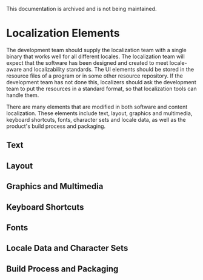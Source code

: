 This documentation is archived and is not being maintained.

# Localization Elements

The development team should supply the localization team with a single binary that works well for all different locales. The localization team will expect that the software has been designed and created to meet locale-aware and localizability standards. The UI elements should be stored in the resource files of a program or in some other resource repository. If the development team has not done this, localizers should ask the development team to put the resources in a standard format, so that localization tools can handle them.

There are many elements that are modified in both software and content localization. These elements include text, layout, graphics and multimedia, keyboard shortcuts, fonts, character sets and locale data, as well as the product's build process and packaging.

[](https://msdn.microsoft.com/en-us/library/mt662344)
## Text

[](https://msdn.microsoft.com/en-us/library/mt662345)
## Layout

[](https://msdn.microsoft.com/en-us/library/mt662346)
## Graphics and Multimedia

[](https://msdn.microsoft.com/en-us/library/mt662347)
## Keyboard Shortcuts

[](https://msdn.microsoft.com/en-us/library/mt662348)
## Fonts

[](https://msdn.microsoft.com/en-us/library/mt662349)
## Locale Data and Character Sets

[](https://msdn.microsoft.com/en-us/library/mt662350)
## Build Process and Packaging


